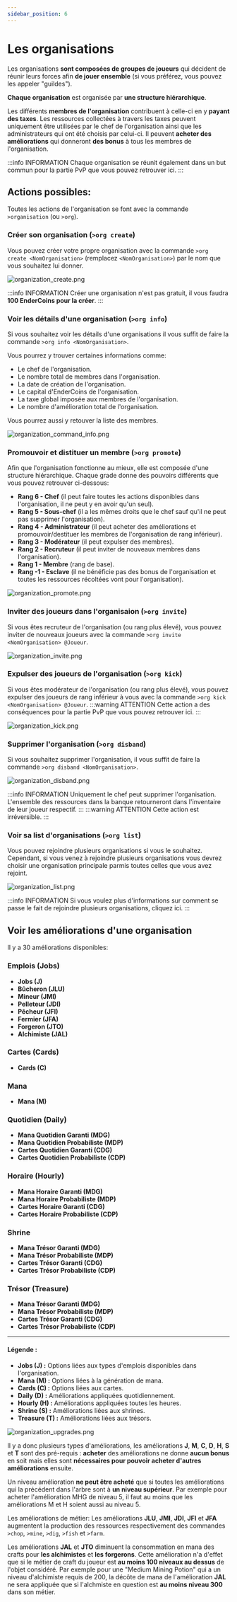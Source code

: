 ```yaml
---
sidebar_position: 6
---
```


# Les organisations

Les organisations **sont composées de groupes de joueurs** qui décident de réunir leurs forces afin **de jouer ensemble** (si vous préférez, vous pouvez les appeler "guildes").

**Chaque organisation** est organisée par **une structure hiérarchique**.

Les différents **membres de l'organisation** contribuent à celle-ci en y **payant des taxes**. Les ressources collectées à travers les taxes peuvent uniquement être utilisées par le chef de l'organisation ainsi que les administrateurs qui ont été choisis par celui-ci. Il peuvent **acheter des améliorations** qui donneront **des bonus** à tous les membres de l'organisation.

:::info INFORMATION
Chaque organisation se réunit également dans un but commun pour la partie PvP que vous pouvez retrouver ici.
:::

## Actions possibles:
Toutes les actions de l'organisation se font avec la commande `>organisation` (ou `>org`).

### Créer son organisation (`>org create`)
Vous pouvez créer votre propre organisation avec la commande `>org create <NomOrganisation>` (remplacez `<NomOrganisation>`) par le nom que vous souhaitez lui donner.

![organization_create.png](/img/commands_example/organization_create.png)

:::info INFORMATION
Créer une organisation n'est pas gratuit, il vous faudra **100 EnderCoins pour la créer**.
:::

### Voir les détails d'une organisation (`>org info`)
Si vous souhaitez voir les détails d'une organisations il vous suffit de faire la commande `>org info <NomOrganisation>`.

Vous pourrez y trouver certaines informations comme:

- Le chef de l'organisation.
- Le nombre total de membres dans l'organisation.
- La date de création de l'organisation.
- Le capital d'EnderCoins de l'organisation.
- La taxe global imposée aux membres de l'organisation.
- Le nombre d'amélioration total de l'organisation.

Vous pourrez aussi y retouver la liste des membres.

![organization_command_info.png](/img/commands_example/organization_command_info.png)

### Promouvoir et distituer un membre (`>org promote`)
Afin que l'organisation fonctionne au mieux, elle est composée d'une structure hiérarchique. Chaque grade donne des pouvoirs différents que vous pouvez retrouver ci-dessous:

- **Rang 6 - Chef** (il peut faire toutes les actions disponibles dans l'organisation, il ne peut y en avoir qu'un seul).
- **Rang 5 - Sous-chef** (il a les mêmes droits que le chef sauf qu'il ne peut pas supprimer l'organisation).
- **Rang 4 - Administrateur** (il peut acheter des améliorations et promouvoir/destituer les membres de l'organisation de rang inférieur).
- **Rang 3 - Modérateur** (il peut expulser des membres).
- **Rang 2 - Recruteur** (il peut inviter de nouveaux membres dans l'organisation).
- **Rang 1 - Membre** (rang de base).
- **Rang -1 - Esclave** (il ne bénéficie pas des bonus de l'organisation et toutes les ressources récoltées vont pour l'organisation).

![organization_promote.png](/img/commands_example/organization_promote.png)

### Inviter des joueurs dans l'organisaion (`>org invite`)
Si vous êtes recruteur de l'organisation (ou rang plus élevé), vous pouvez inviter de nouveaux joueurs avec la commande `>org invite <NomOrganisation> @Joueur`.

![organization_invite.png](/img/commands_example/organization_invite.png)

### Expulser des joueurs de l'organisation (`>org kick`)
Si vous êtes modérateur de l'organisation (ou rang plus élevé), vous pouvez expulser des joueurs de rang inférieur à vous avec la commande `>org kick <NomOrganisation> @Joueur`.
:::warning ATTENTION
Cette action a des conséquences pour la partie PvP que vous pouvez retrouver ici.
:::

![organization_kick.png](/img/commands_example/organization_kick.png)

### Supprimer l'organisation (`>org disband`)
Si vous souhaitez supprimer l'organisation, il vous suffit de faire la commande `>org disband <NomOrganisation>`.

![organization_disband.png](/img/commands_example/organization_disband.png)

:::info INFORMATION
Uniquement le chef peut supprimer l'organisation. L'ensemble des ressources dans la banque retourneront dans l'inventaire de leur joueur respectif. 
:::
:::warning ATTENTION
Cette action est irréversible.
:::

### Voir sa list d'organisations (`>org list`)
Vous pouvez rejoindre plusieurs organisations si vous le souhaitez. Cependant, si vous venez à rejoindre plusieurs organisations vous devrez choisir une organisation principale parmis toutes celles que vous avez rejoint.

![organization_list.png](/img/commands_example/organization_list.png)

:::info INFORMATION
Si vous voulez plus d'informations sur comment se passe le fait de rejoindre plusieurs organisations, cliquez ici.
:::

## Voir les améliorations d'une organisation 
Il y a 30 améliorations disponibles:

### Emplois (Jobs)

- **Jobs (J)**
- **Bûcheron (JLU)**
- **Mineur (JMI)**
- **Pelleteur (JDI)**
- **Pêcheur (JFI)**
- **Fermier (JFA)**
- **Forgeron (JTO)**
- **Alchimiste (JAL)**

### Cartes (Cards)

- **Cards (C)**

### Mana

- **Mana (M)**

### Quotidien (Daily)

- **Mana Quotidien Garanti (MDG)**
- **Mana Quotidien Probabiliste (MDP)**
- **Cartes Quotidien Garanti (CDG)**
- **Cartes Quotidien Probabiliste (CDP)**

### Horaire (Hourly)

- **Mana Horaire Garanti (MDG)**
- **Mana Horaire Probabiliste (MDP)**
- **Cartes Horaire Garanti (CDG)**
- **Cartes Horaire Probabiliste (CDP)**

### Shrine

- **Mana Trésor Garanti (MDG)**
- **Mana Trésor Probabiliste (MDP)**
- **Cartes Trésor Garanti (CDG)**
- **Cartes Trésor Probabiliste (CDP)**

### Trésor (Treasure)

- **Mana Trésor Garanti (MDG)**
- **Mana Trésor Probabiliste (MDP)**
- **Cartes Trésor Garanti (CDG)**
- **Cartes Trésor Probabiliste (CDP)**

---

#### Légende :

- **Jobs (J) :** Options liées aux types d'emplois disponibles dans l'organisation.
- **Mana (M) :** Options liées à la génération de mana.
- **Cards (C) :** Options liées aux cartes.
- **Daily (D) :** Améliorations appliquées quotidiennement.
- **Hourly (H) :** Améliorations appliquées toutes les heures.
- **Shrine (S) :** Améliorations liées aux shrines.
- **Treasure (T) :** Améliorations liées aux trésors.

![organization_upgrades.png](/img/commands_example/organization_upgrades.png)

Il y a donc plusieurs types d'améliorations, les améliorations **J**, **M**, **C**, **D**, **H**, **S** et **T** sont des pré-requis : **acheter** des améliorations ne donne **aucun bonus** en soit mais elles sont **nécessaires pour pouvoir acheter d'autres améliorations** ensuite.

Un niveau amélioration **ne peut être acheté** que si toutes les améliorations qui la précédent dans l'arbre sont à **un niveau supérieur**. Par exemple pour acheter l'amélioration MHG de niveau 5, il faut au moins que les améliorations M et H soient aussi au niveau 5.

Les améliorations de métier:
Les améliorations **JLU**, **JMI**, **JDI**, **JFI** et **JFA** augmentent la production des ressources respectivement des commandes `>chop`, `>mine`, `>dig`, `>fish` et `>farm`.

Les améliorations **JAL** et **JTO** diminuent la consommation en mana des crafts pour **les alchimistes** et **les forgerons**. Cette amélioration n'a d'effet que si le métier de craft du joueur est **au moins 100 niveaux au dessus** de l'objet considéré.
Par exemple pour une "Medium Mining Potion" qui a un niveau d'alchimiste requis de 200, la décôte de mana de l'amélioration **JAL** ne sera appliquée que si l'alchmiste en question est **au moins niveau 300** dans son métier.
